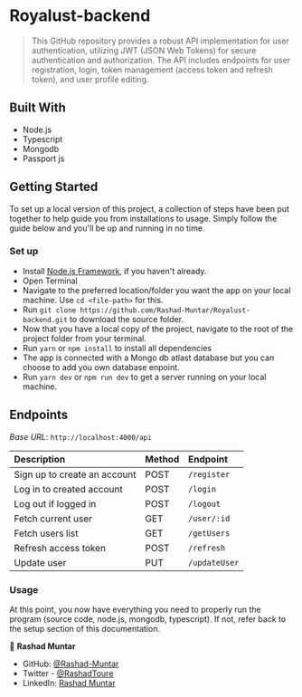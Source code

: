 # Royalust-backend

> This GitHub repository provides a robust API implementation for user authentication, utilizing JWT (JSON Web Tokens) for secure authentication and authorization. The API includes endpoints for user registration, login, token management (access token and refresh token), and user profile editing.

## Built With
- Node.js
- Typescript
- Mongodb
- Passport js

## Getting Started

To set up a local version of this project, a collection of steps have been put together to help guide you from installations to usage. Simply follow the guide below and you'll be up and running in no time.

### Set up

- Install [Node.js Framework](https://nodejs.org/en), if you haven't already.
- Open Terminal
- Navigate to the preferred location/folder you want the app on your local machine. Use `cd <file-path>` for this.
- Run `git clone https://github.com/Rashad-Muntar/Royalust-backend.git` to download the source folder.
- Now that you have a local copy of the project, navigate to the root of the project folder from your terminal.
- Run `yarn` or `npm install` to install all dependencies
- The app is connected with a Mongo db atlast database but you can choose to add you own database enpoint.
- Run `yarn dev` or `npm run dev` to get a server running on your local machine.

## Endpoints
_Base URL_: `http://localhost:4000/api`

|Description|Method|Endpoint|
|:---|:---|:---|
|Sign up to create an account|POST|`/register`|
|Log in to created account|POST|`/login`|
|Log out if logged in|POST|`/logout`|
|Fetch current user|GET|`/user/:id`|
|Fetch users list |GET|`/getUsers`|
|Refresh access token |POST|`/refresh`|
|Update user |PUT|`/updateUser`|

### Usage

At this point, you now have everything you need to properly run the program (source code, node.js, mongodb, typescript). If not, refer back to the setup section of this documentation.

👤 **Rashad Muntar**

- GitHub: [@Rashad-Muntar](https://github.com/Rashad-Muntar)
- Twitter - [@RashadToure](https://twitter.com/RashadToure)
- LinkedIn: [Rashad Muntar](https://www.linkedin.com/in/rashad-muntar/)
